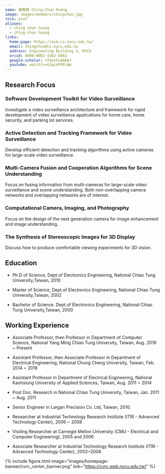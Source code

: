```yaml
---
name: 黃敬群 Ching-Chun Huang 
image: images/members/chingchun.jpg  
role: prof
aliases:
  - ching chun huang
  - ching-chun huang
links:
  home-page: https://acm.cs.nycu.edu.tw/
  email: chingchun@cs.nycu.edu.tw
  address: Engineering Building 3, NYCU
  orcid: 0000-0002-4382-5083
  google-scholar: xTdexhsAAAAJ
  youtube: watch?v=G3acoF0FLWw
---
```


## Research Focus

### Software Development Toolkit for Video Surveillance
Investigate a video surveillance architecture and framework for rapid development of video surveillance applications for home care, home security, and parking lot services.

### Active Detection and Tracking Framework  for Video Surveillance
Develop efficient detection and tracking algorithms using active cameras for large-scale video surveillance.

### Multi-Camera Fusion and Cooperation Algorithms for Scene Understanding
Focus on fusing information from multi-cameras for large-scale video surveillance and scene understanding. Both non-overlapping camera networks and overlapping networks are of interest.

### Computational Camera, Imaging, and Photography
Focus on the design of the next generation camera for image enhancement and image understanding.

### The Synthesis of Stereoscopic Images for 3D Display
Discuss how to produce comfortable viewing experiments for 3D vision.

## Education

- Ph.D of Science, Dept.of Electronics Engineering, National Chiao Tung University,Taiwan, 2010 

- Master of Science, Dept.of Electronics Engineering, National Chiao Tung University,Taiwan, 2002 

- Bachelor of Science. Dept.of Electronics Engineering, National Chiao Tung University,Taiwan, 2000

## Working Experience

- Associate Professor, then Professor in Department of Computer Science, National Yang Ming Chiao Tung University, Taiwan, Aug. 2019 ~ Present

- Assistant Professor, then Associate Professor in Department of Electrical Engineering, National Chung Cheng University, Taiwan, Feb. 2014 ~ 2019 

- Assistant Professor in Department of Electrical Engineering, National Kaohsiung University of Applied Sciences, Taiwan, Aug. 2011 ~ 2014 

- Post Doc. Research in National Chiao Tung University, Taiwan, Jan. 2011 ~ Aug. 2011 

- Senior Engineer in Largan Precision Co. Ltd, Taiwan, 2010. 

- Researcher at Industrial Technology Research Institute (ITRI - Advanced Technology Center), 2006 ~ 2008 

- Visiting Researcher at Carnegie Mellon University (CMU - Electrical and Computer Engineering), 2005 and 2006 

- Associate Researcher at Industrial Technology Research Institute (ITRI - Advanced Technology Center), 2002~2006

{%
  include figure.html
  image="images/homepage-banner/cvrc_center_banner.png"
  link="https://cvrc.web.nycu.edu.tw/"
%}